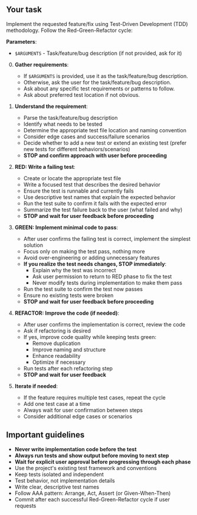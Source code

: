 ## Your task

Implement the requested feature/fix using Test-Driven Development (TDD) methodology. Follow the Red-Green-Refactor cycle:

**Parameters**:
- `$ARGUMENTS` - Task/feature/bug description (if not provided, ask for it)

0. **Gather requirements**:

   - If `$ARGUMENTS` is provided, use it as the task/feature/bug description.
   - Otherwise, ask the user for the task/feature/bug description.
   - Ask about any specific test requirements or patterns to follow.
   - Ask about preferred test location if not obvious.

1. **Understand the requirement**:

   - Parse the task/feature/bug description
   - Identify what needs to be tested
   - Determine the appropriate test file location and naming convention
   - Consider edge cases and success/failure scenarios
   - Decide whether to add a new test or extend an existing test (prefer new tests for different behaviors/scenarios)
   - **STOP and confirm approach with user before proceeding**

2. **RED: Write a failing test**:

   - Create or locate the appropriate test file
   - Write a focused test that describes the desired behavior
   - Ensure the test is runnable and currently fails
   - Use descriptive test names that explain the expected behavior
   - Run the test suite to confirm it fails with the expected error
   - Summarize the test failure back to the user (what failed and why)
   - **STOP and wait for user feedback before proceeding**

3. **GREEN: Implement minimal code to pass**:

   - After user confirms the failing test is correct, implement the simplest solution
   - Focus only on making the test pass, nothing more
   - Avoid over-engineering or adding unnecessary features
   - **If you realize the test needs changes, STOP immediately**:
     - Explain why the test was incorrect
     - Ask user permission to return to RED phase to fix the test
     - Never modify tests during implementation to make them pass
   - Run the test suite to confirm the test now passes
   - Ensure no existing tests were broken
   - **STOP and wait for user feedback before proceeding**

4. **REFACTOR: Improve the code (if needed)**:

   - After user confirms the implementation is correct, review the code
   - Ask if refactoring is desired
   - If yes, improve code quality while keeping tests green:
     - Remove duplication
     - Improve naming and structure
     - Enhance readability
     - Optimize if necessary
   - Run tests after each refactoring step
   - **STOP and wait for user feedback**

5. **Iterate if needed**:
   - If the feature requires multiple test cases, repeat the cycle
   - Add one test case at a time
   - Always wait for user confirmation between steps
   - Consider additional edge cases or scenarios

## Important guidelines

- **Never write implementation code before the test**
- **Always run tests and show output before moving to next step**
- **Wait for explicit user approval before progressing through each phase**
- Use the project's existing test framework and conventions
- Keep tests isolated and independent
- Test behavior, not implementation details
- Write clear, descriptive test names
- Follow AAA pattern: Arrange, Act, Assert (or Given-When-Then)
- Commit after each successful Red-Green-Refactor cycle if user requests
